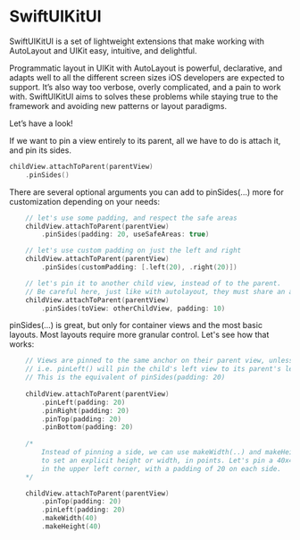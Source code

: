 # SwiftUIKitUI

SwiftUIKitUI is a set of lightweight extensions that make working with AutoLayout and UIKit easy, intuitive, and delightful. 

Programmatic layout in UIKit with AutoLayout is powerful, declarative, and adapts well to all the different screen sizes iOS developers are expected to support. It’s also way too verbose, overly complicated, and a pain to work with. SwiftUIKitUI aims to solves these problems while staying true to the framework and avoiding new patterns or layout paradigms. 

Let’s have a look!

If we want to pin a view entirely to its parent, all we have to do is attach it, and pin its sides. 

```swift
childView.attachToParent(parentView)
    .pinSides()
```

There are several optional arguments you can add to pinSides(...) more for customization depending on your needs:

```swift
    // let's use some padding, and respect the safe areas
    childView.attachToParent(parentView)
        .pinSides(padding: 20, useSafeAreas: true)

    // let's use custom padding on just the left and right
    childView.attachToParent(parentView)
        .pinSides(customPadding: [.left(20), .right(20)])

    // let's pin it to another child view, instead of to the parent.
    // Be careful here, just like with autolayout, they must share an anscestor (parent view)
    childView.attachToParent(parentView)
        .pinSides(toView: otherChildView, padding: 10)
```

pinSides(…) is great, but only for container views and the most basic layouts. Most layouts require more granular control. Let's see how that works:


```swift
    // Views are pinned to the same anchor on their parent view, unless told otherwise.
    // i.e. pinLeft() will pin the child's left view to its parent's left view.
    // This is the equivalent of pinSides(padding: 20)
    
    childView.attachToParent(parentView)
        .pinLeft(padding: 20)
        .pinRight(padding: 20)
        .pinTop(padding: 20)
        .pinBottom(padding: 20)
        
    /*
        Instead of pinning a side, we can use makeWidth(..) and makeHeight(...)
        to set an explicit height or width, in points. Let's pin a 40x40 square
        in the upper left corner, with a padding of 20 on each side.
    */

    childView.attachToParent(parentView)
        .pinTop(padding: 20)
        .pinLeft(padding: 20)
        .makeWidth(40)
        .makeHeight(40)
 ```

